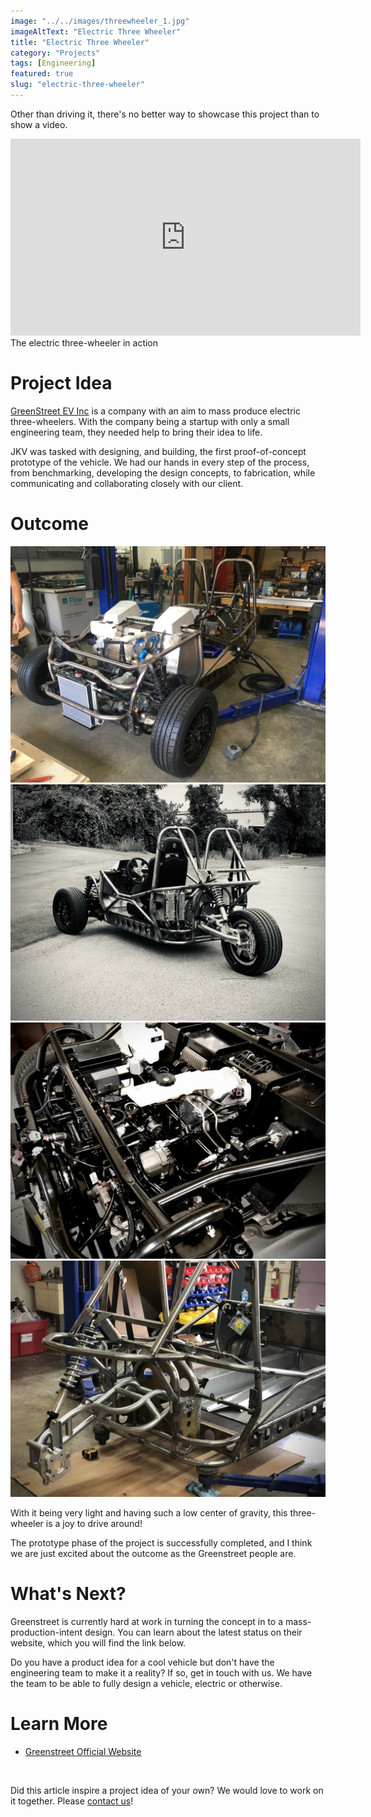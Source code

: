 ```yaml
---
image: "../../images/threewheeler_1.jpg"
imageAltText: "Electric Three Wheeler"
title: "Electric Three Wheeler"
category: "Projects"
tags: [Engineering]
featured: true
slug: "electric-three-wheeler"
---
```


Other than driving it, there's no better way to showcase this project than to show a video.

<div class="youtube-embed-container">
  <iframe width="560" height="315" src="https://www.youtube.com/embed/6x-7uzNh7uU?si=0cRQ1aQKH03IssXI" title="YouTube video player" frameborder="0" allow="accelerometer; autoplay; clipboard-write; encrypted-media; gyroscope; picture-in-picture; web-share" allowfullscreen></iframe>
  <span class="caption">The electric three-wheeler in action</span>
</div>

# Project Idea

[GreenStreet EV Inc](https://greenstreetautocycles.com/) is a company with an aim to mass produce electric three-wheelers. With the company being a startup with only a small engineering team, they needed help to bring their idea to life.

JKV was tasked with designing, and building, the first proof-of-concept prototype of the vehicle. We had our hands in every step of the process, from benchmarking, developing the design concepts, to fabrication, while communicating and collaborating closely with our client.

# Outcome

![The Three Wheeler, front view](../../images/threewheeler.jpg)
![The Three Wheeler, rear view](../../images/threewheeler_2.jpg)
![The "engine" bay](../../images/threewheeler_3.jpg)
![The tube chassis and rear suspension](../../images/threewheeler_4.jpg)

With it being very light and having such a low center of gravity, this three-wheeler is a joy to drive around! 

The prototype phase of the project is successfully completed, and I think we are just excited about the outcome as the Greenstreet people are. 

# What's Next?

Greenstreet is currently hard at work in turning the concept in to a mass-production-intent design. You can learn about the latest status on their website, which you will find the link below.

Do you have a product idea for a cool vehicle but don't have the engineering team to make it a reality? If so, get in touch with us. We have the team to be able to fully design a vehicle, electric or otherwise.

# Learn More

* [Greenstreet Official Website](https://greenstreetautocycles.com/)

<br/>

Did this article inspire a project idea of your own? We would love to work on it together. Please [contact us](/contact)!